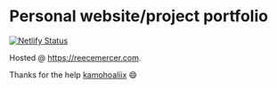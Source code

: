 # Personal website/project portfolio

[![Netlify Status](https://api.netlify.com/api/v1/badges/05ec1ea4-d953-4d0c-9aa2-a611fc5cc3fe/deploy-status)](https://app.netlify.com/sites/practical-knuth-a08923/deploys)


Hosted @ https://reecemercer.com.

Thanks for the help [kamohoaliix](https://github.com/kamohoaliix) 😄
